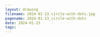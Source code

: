 ```yaml
---
layout: drawing
filename: 2024-01-23_circle-with-dots.jpg
pagename: 2024-01-23_circle-with-dots
date: 2024-01-23
tags:
---
```

